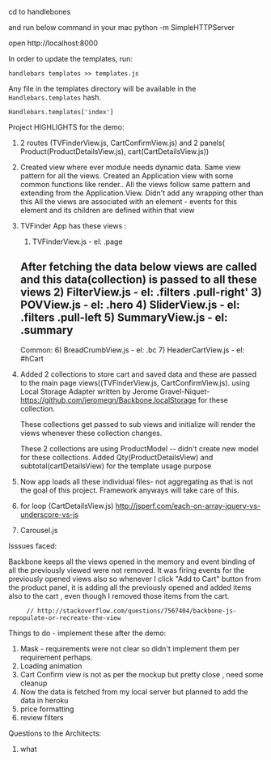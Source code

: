 cd to handlebones

and run below command in your mac
python -m SimpleHTTPServer

open http://localhost:8000


In order to update the templates, run:

    handlebars templates >> templates.js



Any file in the templates directory will be available in the `Handlebars.templates` hash.

    Handlebars.templates['index']

Project HIGHLIGHTS for the demo:

1) 2 routes (TVFinderView.js, CartConfirmView.js) and 2 panels( Product(ProductDetailsView.js), cart(CartDetailsView.js))

2) Created view where ever module needs dynamic data. Same view pattern for all the views.
   Created an Application view with some common functions like render..
   All the views follow same pattern and extending from the Application.View. Didn't add any wrapping other than this
   All the views are associated with an element -  events for this element and its children are defined within that view

3) TVFinder App has these views :
     1) TVFinderView.js  -  el: .page

     After fetching the data below views are called and this data(collection) is passed to all these views
     2) FilterView.js   - el: .filters .pull-right'
     3) POVView.js   -  el: .hero
     4) SliderView.js  -  el: .filters .pull-left
     5) SummaryView.js - el: .summary
     ---
     Common:
        6) BreadCrumbView.js  - el: .bc
        7) HeaderCartView.js  - el: #hCart


 4) Added 2 collections to store cart and saved data and these are passed to the main page views((TVFinderView.js, CartConfirmView.js).
    using Local Storage Adapter written by Jerome Gravel-Niquet- https://github.com/jeromegn/Backbone.localStorage
     for these collection.

     These collections get passed to sub views and initialize will render the views whenever these collection changes.

     These 2 collections are using ProductModel -- didn't create new model for these collections.
     Added Qty(ProductDetailsView) and subtotal(cartDetailsView) for the template usage purpose


 5) Now app loads all these  individual files- not aggregating as that is not the goal of this project. Framework anyways will take care of this.


6) for loop (CartDetailsView.js) http://jsperf.com/each-on-array-jquery-vs-underscore-vs-js
 6) Carousel.js





 Isssues faced:

 Backbone keeps all the views opened in the memory and event binding of all the previously viewed were not removed. It was
 firing events for the previously opened views also so whenever I click "Add to Cart" button from the product panel, it is adding
  all the previously opened and added items also to the cart , even though I removed those items from the cart.

         // http://stackoverflow.com/questions/7567404/backbone-js-repopulate-or-recreate-the-view





  Things to do - implement these after the demo:

  1) Mask  - requirements were not clear so didn't implement them per requirement perhaps.
  2) Loading animation
  3) Cart Confirm view is not as per the mockup but pretty close , need some cleanup
  4) Now the data is fetched from my local server but planned to add the data in heroku
  5) price formatting
  6) review filters


Questions to the Architects:

1) what













